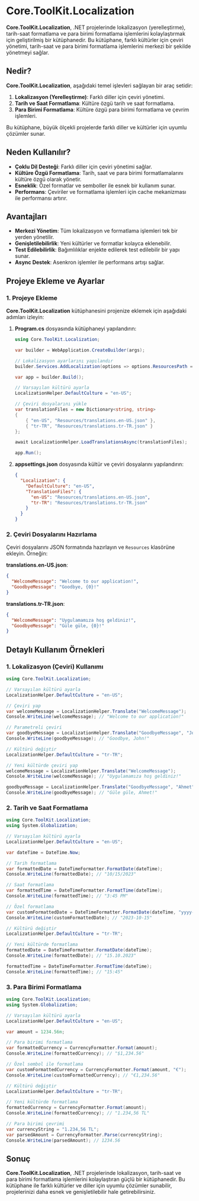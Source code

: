 ﻿# Core.ToolKit.Localization

**Core.ToolKit.Localization**, .NET projelerinde lokalizasyon (yerelleştirme), tarih-saat formatlama ve para birimi formatlama işlemlerini kolaylaştırmak için geliştirilmiş bir kütüphanedir. Bu kütüphane, farklı kültürler için çeviri yönetimi, tarih-saat ve para birimi formatlama işlemlerini merkezi bir şekilde yönetmeyi sağlar.

## Nedir?

**Core.ToolKit.Localization**, aşağıdaki temel işlevleri sağlayan bir araç setidir:

1. **Lokalizasyon (Yerelleştirme)**: Farklı diller için çeviri yönetimi.
2. **Tarih ve Saat Formatlama**: Kültüre özgü tarih ve saat formatlama.
3. **Para Birimi Formatlama**: Kültüre özgü para birimi formatlama ve çevrim işlemleri.

Bu kütüphane, büyük ölçekli projelerde farklı diller ve kültürler için uyumlu çözümler sunar.

## Neden Kullanılır?

- **Çoklu Dil Desteği**: Farklı diller için çeviri yönetimi sağlar.
- **Kültüre Özgü Formatlama**: Tarih, saat ve para birimi formatlamalarını kültüre özgü olarak yönetir.
- **Esneklik**: Özel formatlar ve semboller ile esnek bir kullanım sunar.
- **Performans**: Çeviriler ve formatlama işlemleri için cache mekanizması ile performansı artırır.

## Avantajları

- **Merkezi Yönetim**: Tüm lokalizasyon ve formatlama işlemleri tek bir yerden yönetilir.
- **Genişletilebilirlik**: Yeni kültürler ve formatlar kolayca eklenebilir.
- **Test Edilebilirlik**: Bağımlılıklar enjekte edilerek test edilebilir bir yapı sunar.
- **Async Destek**: Asenkron işlemler ile performans artışı sağlar.

## Projeye Ekleme ve Ayarlar

### 1. Projeye Ekleme

**Core.ToolKit.Localization** kütüphanesini projenize eklemek için aşağıdaki adımları izleyin:

1. **Program.cs** dosyasında kütüphaneyi yapılandırın:

   ```csharp
   using Core.ToolKit.Localization;

   var builder = WebApplication.CreateBuilder(args);

   // Lokalizasyon ayarlarını yapılandır
   builder.Services.AddLocalization(options => options.ResourcesPath = "Resources");

   var app = builder.Build();

   // Varsayılan kültürü ayarla
   LocalizationHelper.DefaultCulture = "en-US";

   // Çeviri dosyalarını yükle
   var translationFiles = new Dictionary<string, string>
   {
       { "en-US", "Resources/translations.en-US.json" },
       { "tr-TR", "Resources/translations.tr-TR.json" }
   };

   await LocalizationHelper.LoadTranslationsAsync(translationFiles);

   app.Run();
   ```

3. **appsettings.json** dosyasında kültür ve çeviri dosyalarını yapılandırın:

   ```json
   {
     "Localization": {
       "DefaultCulture": "en-US",
       "TranslationFiles": {
         "en-US": "Resources/translations.en-US.json",
         "tr-TR": "Resources/translations.tr-TR.json"
       }
     }
   }
   ```

### 2. Çeviri Dosyalarını Hazırlama

Çeviri dosyalarını JSON formatında hazırlayın ve `Resources` klasörüne ekleyin. Örneğin:

**translations.en-US.json**:

```json
{
  "WelcomeMessage": "Welcome to our application!",
  "GoodbyeMessage": "Goodbye, {0}!"
}
```

**translations.tr-TR.json**:

```json
{
  "WelcomeMessage": "Uygulamamıza hoş geldiniz!",
  "GoodbyeMessage": "Güle güle, {0}!"
}
```

## Detaylı Kullanım Örnekleri

### 1. Lokalizasyon (Çeviri) Kullanımı

```csharp
using Core.ToolKit.Localization;

// Varsayılan kültürü ayarla
LocalizationHelper.DefaultCulture = "en-US";

// Çeviri yap
var welcomeMessage = LocalizationHelper.Translate("WelcomeMessage");
Console.WriteLine(welcomeMessage); // "Welcome to our application!"

// Parametreli çeviri
var goodbyeMessage = LocalizationHelper.Translate("GoodbyeMessage", "John");
Console.WriteLine(goodbyeMessage); // "Goodbye, John!"

// Kültürü değiştir
LocalizationHelper.DefaultCulture = "tr-TR";

// Yeni kültürde çeviri yap
welcomeMessage = LocalizationHelper.Translate("WelcomeMessage");
Console.WriteLine(welcomeMessage); // "Uygulamamıza hoş geldiniz!"

goodbyeMessage = LocalizationHelper.Translate("GoodbyeMessage", "Ahmet");
Console.WriteLine(goodbyeMessage); // "Güle güle, Ahmet!"
```

### 2. Tarih ve Saat Formatlama

```csharp
using Core.ToolKit.Localization;
using System.Globalization;

// Varsayılan kültürü ayarla
LocalizationHelper.DefaultCulture = "en-US";

var dateTime = DateTime.Now;

// Tarih formatlama
var formattedDate = DateTimeFormatter.FormatDate(dateTime);
Console.WriteLine(formattedDate); // "10/15/2023"

// Saat formatlama
var formattedTime = DateTimeFormatter.FormatTime(dateTime);
Console.WriteLine(formattedTime); // "3:45 PM"

// Özel formatlama
var customFormattedDate = DateTimeFormatter.FormatDate(dateTime, "yyyy-MM-dd");
Console.WriteLine(customFormattedDate); // "2023-10-15"

// Kültürü değiştir
LocalizationHelper.DefaultCulture = "tr-TR";

// Yeni kültürde formatlama
formattedDate = DateTimeFormatter.FormatDate(dateTime);
Console.WriteLine(formattedDate); // "15.10.2023"

formattedTime = DateTimeFormatter.FormatTime(dateTime);
Console.WriteLine(formattedTime); // "15:45"
```

### 3. Para Birimi Formatlama

```csharp
using Core.ToolKit.Localization;
using System.Globalization;

// Varsayılan kültürü ayarla
LocalizationHelper.DefaultCulture = "en-US";

var amount = 1234.56m;

// Para birimi formatlama
var formattedCurrency = CurrencyFormatter.Format(amount);
Console.WriteLine(formattedCurrency); // "$1,234.56"

// Özel sembol ile formatlama
var customFormattedCurrency = CurrencyFormatter.Format(amount, "€");
Console.WriteLine(customFormattedCurrency); // "€1,234.56"

// Kültürü değiştir
LocalizationHelper.DefaultCulture = "tr-TR";

// Yeni kültürde formatlama
formattedCurrency = CurrencyFormatter.Format(amount);
Console.WriteLine(formattedCurrency); // "1.234,56 TL"

// Para birimi çevrimi
var currencyString = "1.234,56 TL";
var parsedAmount = CurrencyFormatter.Parse(currencyString);
Console.WriteLine(parsedAmount); // 1234.56
```

## Sonuç

**Core.ToolKit.Localization**, .NET projelerinde lokalizasyon, tarih-saat ve para birimi formatlama işlemlerini kolaylaştıran güçlü bir kütüphanedir. Bu kütüphane ile farklı kültürler ve diller için uyumlu çözümler sunabilir, projelerinizi daha esnek ve genişletilebilir hale getirebilirsiniz.
